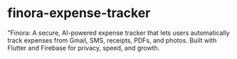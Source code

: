 # finora-expense-tracker
"Finora: A secure, AI-powered expense tracker that lets users automatically track expenses from Gmail, SMS, receipts, PDFs, and photos. Built with Flutter and Firebase for privacy, speed, and growth.
